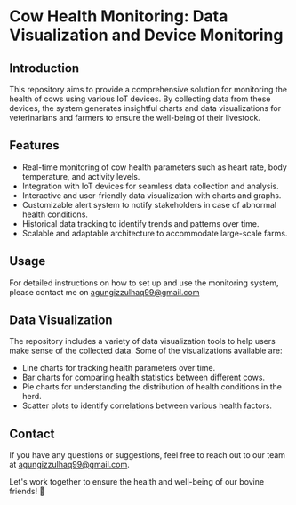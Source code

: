 # Cow Health Monitoring: Data Visualization and Device Monitoring

## Introduction

This repository aims to provide a comprehensive solution for monitoring the health of cows using various IoT devices. By collecting data from these devices, the system generates insightful charts and data visualizations for veterinarians and farmers to ensure the well-being of their livestock.

## Features

- Real-time monitoring of cow health parameters such as heart rate, body temperature, and activity levels.
- Integration with IoT devices for seamless data collection and analysis.
- Interactive and user-friendly data visualization with charts and graphs.
- Customizable alert system to notify stakeholders in case of abnormal health conditions.
- Historical data tracking to identify trends and patterns over time.
- Scalable and adaptable architecture to accommodate large-scale farms.


## Usage

For detailed instructions on how to set up and use the monitoring system, please contact me on agungizzulhaq99@gmail.com 

## Data Visualization

The repository includes a variety of data visualization tools to help users make sense of the collected data. Some of the visualizations available are:

- Line charts for tracking health parameters over time.
- Bar charts for comparing health statistics between different cows.
- Pie charts for understanding the distribution of health conditions in the herd.
- Scatter plots to identify correlations between various health factors.



## Contact

If you have any questions or suggestions, feel free to reach out to our team at agungizzulhaq99@gmail.com.

Let's work together to ensure the health and well-being of our bovine friends! 🐄
